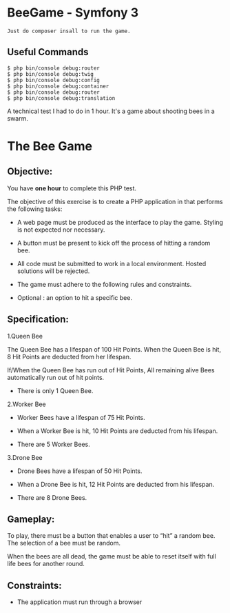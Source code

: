 BeeGame - Symfony 3
====================

    Just do composer insall to run the game.

Useful Commands
---------------

    $ php bin/console debug:router
    $ php bin/console debug:twig
    $ php bin/console debug:config
    $ php bin/console debug:container
    $ php bin/console debug:router
    $ php bin/console debug:translation
    
A technical test I had to do in 1 hour. It's a game about shooting bees in a swarm.

# The Bee Game

## Objective:

You have **one hour** to complete this PHP test.

The objective of this exercise is to create a PHP application in that performs the following tasks:

*   A web page must be produced as the interface to play the game. Styling is not expected nor necessary.

*   A button must be present to kick off the process of hitting a random bee.

*   All code must be submitted to work in a local environment. Hosted solutions will be rejected.

*   The game must adhere to the following rules and constraints.

*   Optional : an option to hit a specific bee.

## Specification:

1.Queen Bee

The Queen Bee has a lifespan of  100 Hit Points.
When the Queen Bee is hit,  8 Hit Points are deducted from her lifespan.

If/When the Queen Bee has run out of Hit Points,  All remaining alive Bees automatically run out of hit
points.

*   There is only 1 Queen Bee.

2.Worker Bee

*   Worker Bees have a lifespan of  75 Hit Points.

*   When a Worker Bee is hit,  10 Hit Points are deducted from his lifespan.

*   There are 5 Worker Bees.

3.Drone Bee

*   Drone Bees have a lifespan of  50 Hit Points.

*   When a Drone Bee is hit,  12 Hit Points are deducted from his lifespan.

*   There are 8 Drone Bees.

## Gameplay:

To play, there must be a button that enables a user to “hit” a random bee. The selection of a bee must be random.

When the bees are all dead, the game must be able to reset itself with full life bees for another round.

## Constraints:

*   The application must run through a browser
